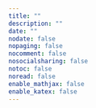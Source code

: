 ```yaml
---
title: ""
description: ""
date: ""
nodate: false
nopaging: false
nocomment: false
nosocialsharing: false
notoc: false
noread: false
enable_mathjax: false
enable_katex: false
---
```

